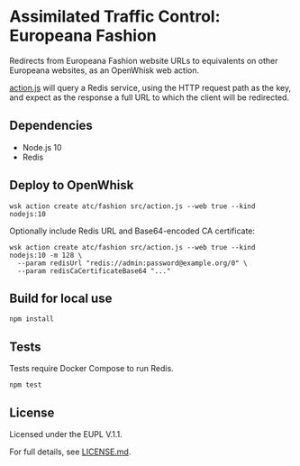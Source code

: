 # Assimilated Traffic Control: Europeana Fashion

Redirects from Europeana Fashion website URLs to equivalents on other
Europeana websites, as an OpenWhisk web action.

[action.js](action.js) will query a Redis service, using the
HTTP request path as the key, and expect as the response a full URL to which
the client will be redirected.

## Dependencies

* Node.js 10
* Redis

## Deploy to OpenWhisk

```
wsk action create atc/fashion src/action.js --web true --kind nodejs:10
```

Optionally include Redis URL and Base64-encoded CA certificate:
```
wsk action create atc/fashion src/action.js --web true --kind nodejs:10 -m 128 \
  --param redisUrl "redis://admin:password@example.org/0" \
  --param redisCaCertificateBase64 "..."
```

## Build for local use

```
npm install
```

## Tests

Tests require Docker Compose to run Redis.

```
npm test
```

## License

Licensed under the EUPL V.1.1.

For full details, see [LICENSE.md](LICENSE.md).
